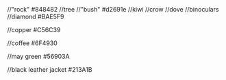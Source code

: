 <cover>
//"rock"
<i class="fas fa-mountain"></i>
#848482
//tree
<i class="fas fa-tree"></i>
//"bush"
<i class="fas fa-spa"></i>
<i class="fab fa-pagelines"></i>
#d2691e

<birds>
//kiwi
<i class="fas fa-kiwi-bird"></i>
//crow
<i class="fas fa-crow"></i>
//dove
<i class="fas fa-dove"></i>

<cursor>
//binoculars
<i class="fas fa-binoculars"></i>

<colors>
//diamond
#BAE5F9

//copper
#C56C39

//coffee
#6F4930

//may green
#56903A

//black leather jacket
#213A1B